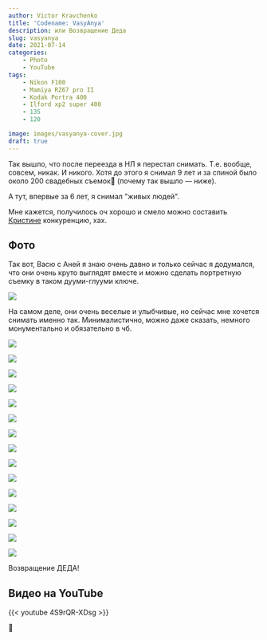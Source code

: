 ```yaml
---
author: Victor Kravchenko
title: 'Codename: VasyAnya'
description: или Возвращение Деда
slug: vasyanya
date: 2021-07-14
categories:
    - Photo
    - YouTube
tags:
    - Nikon F100
    - Mamiya RZ67 pro II
    - Kodak Portra 400
    - Ilford xp2 super 400
    - 135
    - 120

image: images/vasyanya-cover.jpg
draft: true
---
```




Так вышло, что после переезда в НЛ я перестал снимать. Т.е. вообще, совсем, никак. И никого. Хотя до этого я снимал 9 лет и за спиной было около 200 свадебных съемок😬 (почему так вышло — ниже).

А тут, впервые за 6 лет, я снимал "живых людей".

Мне кажется, получилось оч хорошо и смело можно составить [Кристине](https://www.instagram.com/kristina_kutena/) конкуренцию, хах.


## Фото

Так вот, Васю с Аней я знаю очень давно и только сейчас я додумался, что они очень круто выглядят вместе и можно сделать портретную съемку в таком дууми-глууми ключе.

![](images/vasyanya-00002.jpg)

На самом деле, они очень веселые и улыбчивые, но сейчас мне хочется снимать именно так. Минималистично, можно даже сказать, немного монументально и обязательно в чб.

![](images/vasyanya-00003.jpg)

![](images/vasyanya-00004.jpg)

![](images/vasyanya-00001.jpg)

![](images/vasyanya-00006.jpg)

![](images/vasyanya-00007.jpg)

![](images/vasyanya-00008.jpg)

![](images/vasyanya-00010.jpg)

![](images/vasyanya-00011.jpg)

![](images/vasyanya-00012.jpg)

![](images/vasyanya-00013.jpg)

![](images/vasyanya-00014.jpg)

![](images/vasyanya-00015.jpg)

![](images/vasyanya-00016.jpg)

![](images/vasyanya-00017.jpg)

![](images/vasyanya-00018.jpg)

Возвращение ДЕДА!

## Видео на YouTube
{{< youtube 4S9rQR-XDsg >}}

🐍 